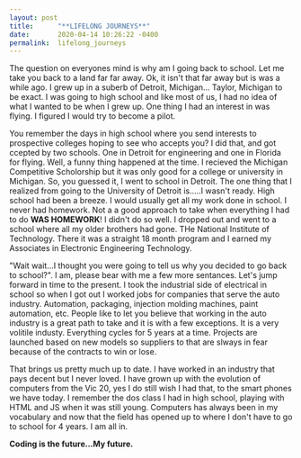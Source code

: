 ```yaml
---
layout: post
title:      "**LIFELONG JOURNEYS**"
date:       2020-04-14 10:26:22 -0400
permalink:  lifelong_journeys
---
```



The question on everyones mind is why am I going back to school. Let me take you back to a land far far away. Ok, it isn't that far away but is was a while ago. I grew up in a suberb of Detroit, Michigan... Taylor, Michigan to be exact. I was going to high school and like most of us, I had no idea of what I wanted to be when I grew up. One thing I had an interest in was flying. I figured I would try to become a pilot. 

You remember the days in high school where you send interests to prospective colleges hoping to see who accepts you? I did that, and got ccepted by two schools. One in Detroit for engineering and one in Florida for flying. Well, a funny thing happened at the time. I recieved the Michigan Competitive Scholorship but it was only good for a college or university in Michigan. So, you guessed it, I went to school in Detroit. The one thing that I realized from going to the University of Detroit is.....I wasn't ready. High school had been a breeze. I would usually get all my work done in school. I never had homework. Not a a good approach to take when everything I had to do **WAS HOMEWORK**! I didn't do so well. I dropped out and went to a school where all my older brothers had gone. THe National Institute of Technology. There it was a straight 18 month program and I earned my Associates in Electronic Engineering Technology. 

"Wait wait...I thought you were going to tell us why you decided to go back to school?". I am, please bear with me a few more sentances. Let's jump forward in time to the present. I took the industrial side of electrical in school so when I got out I worked  jobs for companies that serve the auto industry. Automation, packaging, injection molding machines, paint automation, etc. People like to let you believe that working in the auto industry is a great path to take and it is with a few exceptions. It is a very volitile industy. Everything cycles for 5 years at a time. Projects are launched based on new models so suppliers to that are slways in fear because of the contracts to win or lose. 

That brings us pretty much up to date. I have worked in an industry that pays decent but I never loved. I have grown up with the evolution of computers from the Vic 20, yes I do still wish I had that, to the smart phones we have today. I remember the dos class I had in high school, playing with HTML and JS when it was still young. Computers has always been in my vocabulary and now that the field has opened up to where I don't have to go to school for 4 years. I am all in.

**Coding is the future...My future.**


